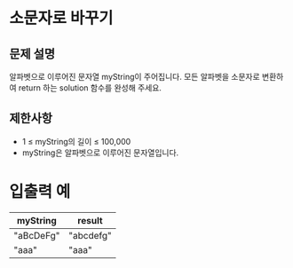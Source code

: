 # 소문자로 바꾸기


## 문제 설명
알파벳으로 이루어진 문자열 myString이 주어집니다. 모든 알파벳을 소문자로 변환하여 return 하는 solution 함수를 완성해 주세요.

## 제한사항
- 1 ≤ myString의 길이 ≤ 100,000
- myString은 알파벳으로 이루어진 문자열입니다.

# 입출력 예
|myString|result|
|-|-|
|"aBcDeFg"|"abcdefg"|
|"aaa"|"aaa"|